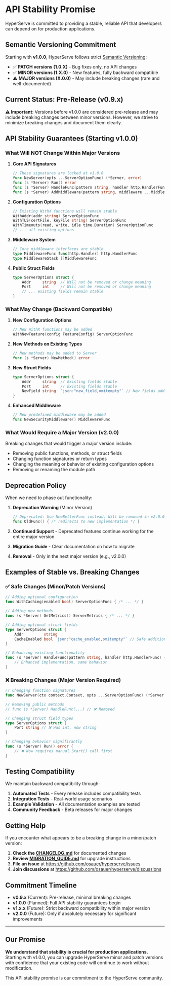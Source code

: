 # API Stability Promise

HyperServe is committed to providing a stable, reliable API that developers can depend on for production applications.

## Semantic Versioning Commitment

Starting with **v1.0.0**, HyperServe follows strict [Semantic Versioning](https://semver.org/spec/v2.0.0.html):

- ✅ **PATCH versions (1.0.X)** - Bug fixes only, no API changes
- ✅ **MINOR versions (1.X.0)** - New features, fully backward compatible  
- ⚠️ **MAJOR versions (X.0.0)** - May include breaking changes (rare and well-documented)

## Current Status: Pre-Release (v0.9.x)

**⚠️ Important**: Versions before v1.0.0 are considered pre-release and may include breaking changes between minor versions. However, we strive to minimize breaking changes and document them clearly.

## API Stability Guarantees (Starting v1.0.0)

### What Will NOT Change Within Major Versions

1. **Core API Signatures**
   ```go
   // These signatures are locked at v1.0.0
   func NewServer(opts ...ServerOptionFunc) (*Server, error)
   func (s *Server) Run() error
   func (s *Server) HandleFunc(pattern string, handler http.HandlerFunc)
   func (s *Server) AddMiddleware(pattern string, middleware ...MiddlewareFunc)
   ```

2. **Configuration Options**
   ```go
   // Existing WithX functions will remain stable
   WithAddr(addr string) ServerOptionFunc
   WithTLS(certFile, keyFile string) ServerOptionFunc
   WithTimeouts(read, write, idle time.Duration) ServerOptionFunc
   // ... all existing options
   ```

3. **Middleware System**
   ```go
   // Core middleware interfaces are stable
   type MiddlewareFunc func(http.Handler) http.HandlerFunc
   type MiddlewareStack []MiddlewareFunc
   ```

4. **Public Struct Fields**
   ```go
   type ServerOptions struct {
       Addr     string  // Will not be removed or change meaning
       Port     int     // Will not be removed or change meaning
       // ... existing fields remain stable
   }
   ```

### What May Change (Backward Compatible)

1. **New Configuration Options**
   ```go
   // New WithX functions may be added
   WithNewFeature(config FeatureConfig) ServerOptionFunc
   ```

2. **New Methods on Existing Types**
   ```go
   // New methods may be added to Server
   func (s *Server) NewMethod() error
   ```

3. **New Struct Fields**
   ```go
   type ServerOptions struct {
       Addr     string  // Existing fields stable
       Port     int     // Existing fields stable
       NewField string  `json:"new_field,omitempty"` // New fields added safely
   }
   ```

4. **Enhanced Middleware**
   ```go
   // New predefined middleware may be added
   func NewSecurityMiddleware() MiddlewareFunc
   ```

### What Would Require a Major Version (v2.0.0)

Breaking changes that would trigger a major version include:

- Removing public functions, methods, or struct fields
- Changing function signatures or return types
- Changing the meaning or behavior of existing configuration options
- Removing or renaming the module path

## Deprecation Policy

When we need to phase out functionality:

1. **Deprecation Warning** (Minor Version)
   ```go
   // Deprecated: Use NewBetterFunc instead. Will be removed in v2.0.0.
   func OldFunc() { /* redirects to new implementation */ }
   ```

2. **Continued Support** - Deprecated features continue working for the entire major version
3. **Migration Guide** - Clear documentation on how to migrate
4. **Removal** - Only in the next major version (e.g., v2.0.0)

## Examples of Stable vs. Breaking Changes

### ✅ Safe Changes (Minor/Patch Versions)

```go
// Adding optional configuration
func WithCaching(enabled bool) ServerOptionFunc { /* ... */ }

// Adding new methods
func (s *Server) GetMetrics() ServerMetrics { /* ... */ }

// Adding optional struct fields
type ServerOptions struct {
    Addr         string
    CacheEnabled bool `json:"cache_enabled,omitempty"` // Safe addition
}

// Enhancing existing functionality
func (s *Server) HandleFunc(pattern string, handler http.HandlerFunc) {
    // Enhanced implementation, same behavior
}
```

### ❌ Breaking Changes (Major Version Required)

```go
// Changing function signatures
func NewServer(ctx context.Context, opts ...ServerOptionFunc) (*Server, error) // ❌

// Removing public methods
// func (s *Server) HandleFunc(...) // ❌ Removed

// Changing struct field types
type ServerOptions struct {
    Port string // ❌ Was int, now string
}

// Changing behavior significantly
func (s *Server) Run() error {
    // ❌ Now requires manual Start() call first
}
```

## Testing Compatibility

We maintain backward compatibility through:

1. **Automated Tests** - Every release includes compatibility tests
2. **Integration Tests** - Real-world usage scenarios
3. **Example Validation** - All documentation examples are tested
4. **Community Feedback** - Beta releases for major changes

## Getting Help

If you encounter what appears to be a breaking change in a minor/patch version:

1. **Check the [CHANGELOG.md](../CHANGELOG.md)** for documented changes
2. **Review [MIGRATION_GUIDE.md](../MIGRATION_GUIDE.md)** for upgrade instructions  
3. **File an issue** at https://github.com/osauer/hyperserve/issues
4. **Join discussions** at https://github.com/osauer/hyperserve/discussions

## Commitment Timeline

- **v0.9.x** (Current): Pre-release, minimal breaking changes
- **v1.0.0** (Planned): Full API stability guarantees begin
- **v1.x.x** (Future): Strict backward compatibility within major version
- **v2.0.0** (Future): Only if absolutely necessary for significant improvements

---

## Our Promise

**We understand that stability is crucial for production applications.** Starting with v1.0.0, you can upgrade HyperServe minor and patch versions with confidence that your existing code will continue to work without modification.

This API stability promise is our commitment to the HyperServe community.